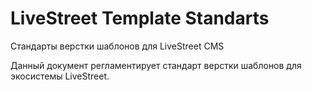 LiveStreet Template Standarts
============================

Стандарты верстки шаблонов для LiveStreet CMS

Данный документ регламентирует стандарт верстки шаблонов для экосистемы LiveStreet.
